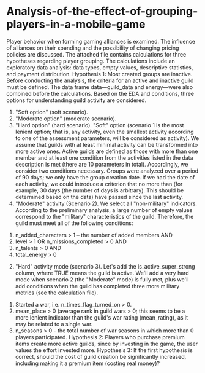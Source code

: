 # Analysis-of-the-effect-of-grouping-players-in-a-mobile-game
Player behavior when forming gaming alliances is examined. The influence of alliances on their spending and the possibility of changing pricing policies are discussed.
The attached file contains calculations for three hypotheses regarding player grouping.
The calculations include an exploratory data analysis: data types, empty values, descriptive statistics, and payment distribution.
Hypothesis 1: Most created groups are inactive.
Before conducting the analysis, the criteria for an active and inactive guild must be defined. The data frame data—guild_data and energy—were also combined before the calculations.
Based on the EDA and conditions, three options for understanding guild activity are considered.
1. "Soft option" (soft scenario).
2. "Moderate option" (moderate scenario).
3. "Hard option" (hard scenario).
"Soft" option (scenario 1 is the most lenient option; that is, any activity, even the smallest activity according to one of the assessment parameters, will be considered as activity). We assume that guilds with at least minimal activity can be transformed into more active ones. Active guilds are defined as those with more than one member and at least one condition from the activities listed in the data description is met (there are 10 parameters in total). Accordingly, we consider two conditions necessary. Groups were analyzed over a period of 90 days; we only have the group creation date. If we had the date of each activity, we could introduce a criterion that no more than (for example, 30 days (the number of days is arbitrary). This should be determined based on the data) have passed since the last activity.
1. "Moderate" activity (Scenario 2). We select all "non-military" indicators. According to the preliminary analysis, a large number of empty values ​​correspond to the "military" characteristics of the guild. Therefore, the guild must meet all of the following conditions:
1) n_added_characters > 1 – the number of added members AND
2) level > 1 OR n_missions_completed > 0 AND
3) n_talents > 0 AND
4) total_energy > 0
2. "Hard" activity mode (scenario 3).
Let's add the is_active_super_strong column, where TRUE means the guild is active. We'll add a very hard mode when scenario 2 (the "Moderate" mode) is fully met, plus we'll add conditions when the guild has completed three more military metrics (see the calculation file).
1) Started a war, i.e. n_times_flag_turned_on > 0.
2) mean_place > 0 (average rank in guild wars > 0; this seems to be a more lenient indicator than the guild's war rating (mean_rating), as it may be related to a single war.
3) n_seasons > 0 - the total number of war seasons in which more than 0 players participated.
Hypothesis 2: Players who purchase premium items create more active guilds, since by investing in the game, the user values ​​the effort invested more.
Hypothesis 3: If the first hypothesis is correct, should the cost of guild creation be significantly increased, including making it a premium item (costing real money)?
